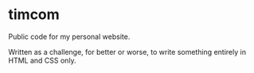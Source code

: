 # timcom
Public code for my personal website.

Written as a challenge, for better or worse, to write something entirely in HTML and CSS only.
